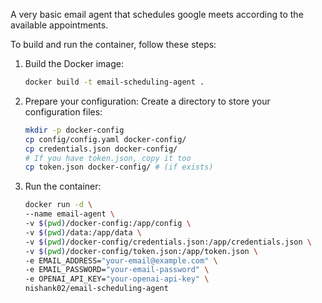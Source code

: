 A very basic email agent that schedules google meets according to the available appointments.

To build and run the container, follow these steps:
1. Build the Docker image:
    ```bash
    docker build -t email-scheduling-agent .
    ```

2. Prepare your configuration: Create a directory to store your configuration files:
    ```bash
    mkdir -p docker-config
    cp config/config.yaml docker-config/
    cp credentials.json docker-config/
    # If you have token.json, copy it too
    cp token.json docker-config/ # (if exists)
    ```

3. Run the container:
    ```bash
    docker run -d \
    --name email-agent \
    -v $(pwd)/docker-config:/app/config \
    -v $(pwd)/data:/app/data \
    -v $(pwd)/docker-config/credentials.json:/app/credentials.json \
    -v $(pwd)/docker-config/token.json:/app/token.json \
    -e EMAIL_ADDRESS="your-email@example.com" \
    -e EMAIL_PASSWORD="your-email-password" \
    -e OPENAI_API_KEY="your-openai-api-key" \
    nishank02/email-scheduling-agent
    ```